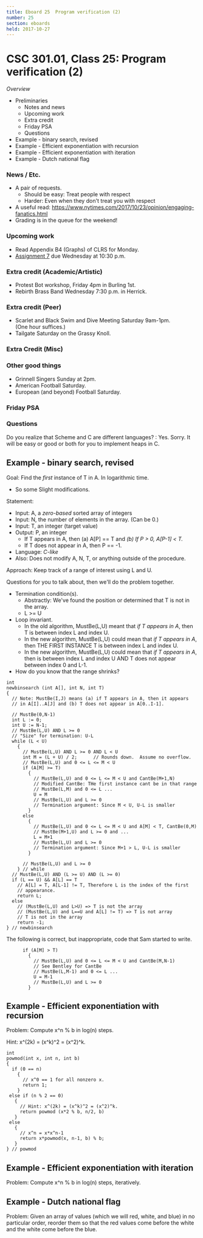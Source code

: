 ```yaml
---
title: Eboard 25  Program verification (2)
number: 25
section: eboards
held: 2017-10-27
---
```

CSC 301.01, Class 25:  Program verification (2)
===============================================

_Overview_

* Preliminaries
    * Notes and news
    * Upcoming work
    * Extra credit
    * Friday PSA
    * Questions
* Example - binary search, revised
* Example - Efficient exponentiation with recursion
* Example - Efficient exponentiation with iteration
* Example - Dutch national flag

### News / Etc.

* A pair of requests.
     * Should be easy: Treat people with respect
     * Harder: Even when they don't treat you with respect
* A useful read: <https://www.nytimes.com/2017/10/23/opinion/engaging-fanatics.html>
* Grading is in the queue for the weekend!

### Upcoming work

* Read Appendix B4 (Graphs) of CLRS for Monday.
* [Assignment 7](../assignments/assignment07) due Wednesday at 10:30 p.m.

### Extra credit (Academic/Artistic)

* Protest Bot workshop, Friday 4pm in Burling 1st.  
* Rebirth Brass Band Wednesday 7:30 p.m. in Herrick.

### Extra credit (Peer)

* Scarlet and Black Swim and Dive Meeting Saturday 9am-1pm.  
  (One hour suffices.)
* Tailgate Saturday on the Grassy Knoll.

### Extra Credit (Misc)

### Other good things

* Grinnell Singers Sunday at 2pm.
* American Football Saturday.
* European (and beyond) Football Saturday.

### Friday PSA

### Questions

Do you realize that Scheme and C are different languages?
  : Yes.  Sorry.  It will be easy or good or both for you to implement 
    heaps in C.

Example - binary search, revised
--------------------------------

Goal: Find the *first* instance of T in A.  In logarithmic time.
* So some Slight modifications.  

Statement:

* Input: A, a *zero-based* sorted array of integers
* Input: N, the number of elements in the array.  (Can be 0.)
* Input: T, an integer (target value)
* Output: P, an integer
    * If T appears in A, then (a) A[P] == T and
      *(b) If P > 0, A[P-1] < T.*
    * If T does not appear in A, then P == -1.
* Language: *C-like*
* Also: Does not modify A, N, T, or anything outside of the procedure.

Approach: Keep track of a range of interest using L and U.

Questions for you to talk about, then we'll do the problem together.

* Termination condition(s).
    * Abstractly: We've found the position or determined that T is not
      in the array.
    * L >= U
* Loop invariant.
    * In the old algorithm, MustBe(L,U) meant that *if T appears in A*, then
      T is between index L and index U.
    * In the new algorithm, MustBe(L,U) could mean that *if T appears in A*, 
      then THE FIRST INSTANCE T is between index L and index U.
    * In the new algorithm, MustBe(L,U) could mean that *if T appears in A*, 
      then is between index L and index U AND T does not appear between
      index 0 and L-1.
* How do you know that the range shrinks?

```
int
newbinsearch (int A[], int N, int T)
{
  // Note: MustBe(I,J) means (a) if T appears in A, then it appears
  // in A[I]..A[J] and (b) T does not appear in A[0..I-1].

  // MustBe(0,N-1)
  int L := 0;
  int U := N-1;
  // MustBe(L,U) AND L >= 0
  // "Size" for termination: U-L
  while (L < U)
    { 
      // MustBe(L,U) AND L >= 0 AND L < U
      int M = (L + U) / 2;      // Rounds down.  Assume no overflow.
      // MustBe(L,U) and 0 <= L <= M < U
      if (A[M] >= T)
        {
          // MustBe(L,U) and 0 <= L <= M < U and CantBe(M+1,N)
          // Modified CantBe: THe first instance cant be in that range
          // MustBe(L,M) and 0 <= L ...
          U = M
          // MustBe(L,U) and L >= 0
          // Termination argument: Since M < U, U-L is smaller
        }
      else
        {
          // MustBe(L,U) and 0 <= L <= M < U and A[M] < T, CantBe(0,M)
          // MustBe(M+1,U) and L >= 0 and ...
          L = M+1
          // MustBe(L,U) and L >= 0
          // Termination argument: Since M+1 > L, U-L is smaller
        }

      // MustBe(L,U) and L >= 0
    } // while
  // MustBe(L,U) AND (L >= U) AND (L >= 0)
  if (L == U) && A[L] == T
    // A[L] = T, A[L-1] != T, Therefore L is the index of the first
    // appearance.
    return L;
  else
    // (MustBe(L,U) and L>U) => T is not the array
    // (MustBe(L,U) and L==U and A[L] != T) => T is not array
    // T is not in the array
    return -1;
} // newbinsearch
```

The following is correct, but inappropriate, code that Sam started to
write.

```
      if (A[M] > T)
        {
          // MustBe(L,U) and 0 <= L <= M < U and CantBe(M,N-1)
          // See Bentley for CantBe
          // MustBe(L,M-1) and 0 <= L ...
          U = M-1
          // MustBe(L,U) and L >= 0
        }
```

Example - Efficient exponentiation with recursion
-------------------------------------------------

Problem: Compute x^n % b in log(n) steps.

Hint: x^(2k) = (x^k)^2 = (x^2)^k.

```
int
powmod(int x, int n, int b)
{
  if (0 == n)
    {
      // x^0 == 1 for all nonzero x.
      return 1;
    }
 else if (n % 2 == 0)
   {
     // Hint: x^(2k) = (x^k)^2 = (x^2)^k.
     return powmod (x*2 % b, n/2, b)
   }
 else
   {
     // x^n = x*x^n-1
     return x*powmod(x, n-1, b) % b;
   }
} // powmod
```

Example - Efficient exponentiation with iteration
-------------------------------------------------

Problem: Compute x^n % b in log(n) steps, iteratively.

Example - Dutch national flag
-----------------------------

Problem: Given an array of values (which we will red, white, and blue) in no 
particular order, reorder them so that the red values come before the white
and the white come before the blue.
